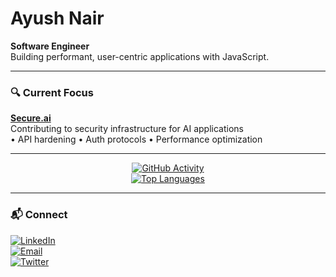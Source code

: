 # Ayush Nair

**Software Engineer**  
Building performant, user-centric applications with JavaScript.

---

### 🔍 Current Focus
[**Secure.ai**](https://github.com/Arnav181/Secure.ai)  
Contributing to security infrastructure for AI applications  
• API hardening • Auth protocols • Performance optimization

---

<div align="center">

[![GitHub Activity](https://github-readme-stats.vercel.app/api?username=ayush201738982361&show_icons=true&theme=radical&hide_border=true&count_private=true)](https://github.com/ayush201738982361)  
[![Top Languages](https://github-readme-stats.vercel.app/api/top-langs/?username=ayush201738982361&layout=compact&theme=radical&hide_border=true)](https://github.com/ayush201738982361)

</div>

---

### 📬 Connect
[![LinkedIn](https://img.shields.io/badge/LinkedIn-ayush2o3-0077B5?style=flat&logo=linkedin)](https://www.linkedin.com/in/ayush2o3/)  
[![Email](https://img.shields.io/badge/Email-ayushnair87@gmail.com-D14836?style=flat&logo=gmail)](mailto:ayushnair87@gmail.com)  
[![Twitter](https://img.shields.io/badge/Twitter-@ayushnair225933-1DA1F2?style=flat&logo=twitter)](https://twitter.com/ayushnair225933)
